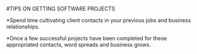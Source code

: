 #TIPS ON GETTING SOFTWARE PROJECTS

*Spend time cultivating client contacts in your previous jobs and business relationships.

*Once a few successful projects have been completed for these appropriated contacts, word spreads and business grows.


